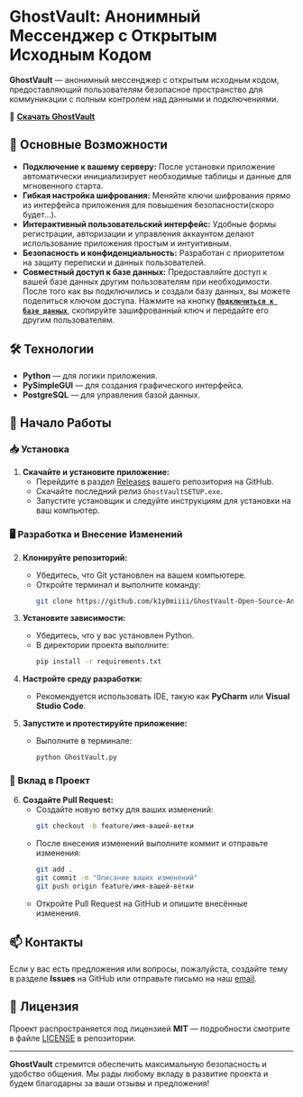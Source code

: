# GhostVault: Анонимный Мессенджер с Открытым Исходным Кодом

**GhostVault** — анонимный мессенджер с открытым исходным кодом, предоставляющий пользователям безопасное пространство для коммуникации с полным контролем над данными и подключениями.

🔗 **[Скачать GhostVault](https://github.com/k1y0miiii/GhostVault-Open-Source-Anonymous-Messenger/releases/tag/v1.0.0)**

## 🚀 Основные Возможности

- **Подключение к вашему серверу:** После установки приложение автоматически инициализирует необходимые таблицы и данные для мгновенного старта.
- **Гибкая настройка шифрования:** Меняйте ключи шифрования прямо из интерфейса приложения для повышения безопасности(скоро будет...).
- **Интерактивный пользовательский интерфейс:** Удобные формы регистрации, авторизации и управления аккаунтом делают использование приложения простым и интуитивным.
- **Безопасность и конфиденциальность:** Разработан с приоритетом на защиту переписки и данных пользователей.
- **Совместный доступ к базе данных:** Предоставляйте доступ к вашей базе данных другим пользователям при необходимости. После того как вы подключились и создали базу данных, вы можете поделиться ключом доступа. Нажмите на кнопку **[`Подключиться к базе данных`](#)**, скопируйте зашифрованный ключ и передайте его другим пользователям.


## 🛠️ Технологии

- **Python** — для логики приложения.
- **PySimpleGUI** — для создания графического интерфейса.
- **PostgreSQL** — для управления базой данных.

## 🏁 Начало Работы

### 📥 Установка

1. **Скачайте и установите приложение:**
   - Перейдите в раздел [Releases](https://github.com/k1y0miiii/GhostVault-Open-Source-Anonymous-Messenger/releases/tag/v1.0.0) вашего репозитория на GitHub.
   - Скачайте последний релиз `GhostVaultSETUP.exe`.
   - Запустите установщик и следуйте инструкциям для установки на ваш компьютер.

### 🖥️ Разработка и Внесение Изменений

2. **Клонируйте репозиторий:**
   - Убедитесь, что Git установлен на вашем компьютере.
   - Откройте терминал и выполните команду:
     ```bash
     git clone https://github.com/k1y0miiii/GhostVault-Open-Source-Anonymous-Messenger.git
     ```

3. **Установите зависимости:**
   - Убедитесь, что у вас установлен Python.
   - В директории проекта выполните:
     ```bash
     pip install -r requirements.txt
     ```

4. **Настройте среду разработки:**
   - Рекомендуется использовать IDE, такую как **PyCharm** или **Visual Studio Code**.

5. **Запустите и протестируйте приложение:**
   - Выполните в терминале:
     ```bash
     python GhostVault.py
     ```

### 🤝 Вклад в Проект

6. **Создайте Pull Request:**
   - Создайте новую ветку для ваших изменений:
     ```bash
     git checkout -b feature/имя-вашей-ветки
     ```
   - После внесения изменений выполните коммит и отправьте изменения:
     ```bash
     git add .
     git commit -m "Описание ваших изменений"
     git push origin feature/имя-вашей-ветки
     ```
   - Откройте Pull Request на GitHub и опишите внесённые изменения.

## 📫 Контакты

Если у вас есть предложения или вопросы, пожалуйста, создайте тему в разделе **Issues** на GitHub или отправьте письмо на наш [email](mailto:ghostvaultmessenger@gmail.com).

## 📄 Лицензия

Проект распространяется под лицензией **MIT** — подробности смотрите в файле [LICENSE](LICENSE) в репозитории.

---

**GhostVault** стремится обеспечить максимальную безопасность и удобство общения. Мы рады любому вкладу в развитие проекта и будем благодарны за ваши отзывы и предложения!
